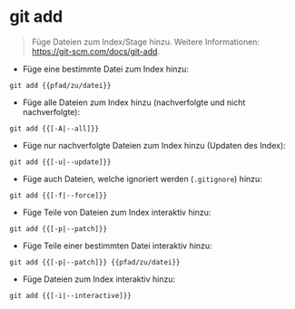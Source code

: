 # git add

> Füge Dateien zum Index/Stage hinzu.
> Weitere Informationen: <https://git-scm.com/docs/git-add>.

- Füge eine bestimmte Datei zum Index hinzu:

`git add {{pfad/zu/datei}}`

- Füge alle Dateien zum Index hinzu (nachverfolgte und nicht nachverfolgte):

`git add {{[-A|--all]}}`

- Füge nur nachverfolgte Dateien zum Index hinzu (Updaten des Index):

`git add {{[-u|--update]}}`

- Füge auch Dateien, welche ignoriert werden (`.gitignore`) hinzu:

`git add {{[-f|--force]}}`

- Füge Teile von Dateien zum Index interaktiv hinzu:

`git add {{[-p|--patch]}}`

- Füge Teile einer bestimmten Datei interaktiv hinzu:

`git add {{[-p|--patch]}} {{pfad/zu/datei}}`

- Füge Dateien zum Index interaktiv hinzu:

`git add {{[-i|--interactive]}}`

